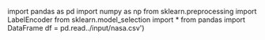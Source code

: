 import pandas as pd
import numpy as np
from sklearn.preprocessing import LabelEncoder
from sklearn.model_selection import *
from pandas import DataFrame
df = pd.read../input/nasa.csv')
